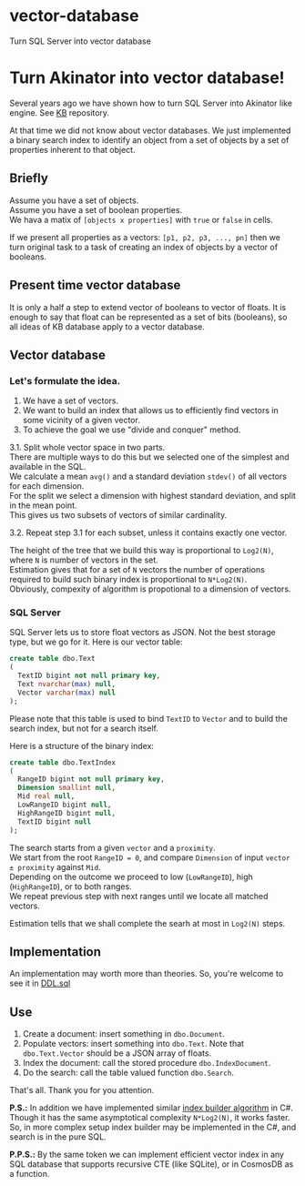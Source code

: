 # vector-database
Turn SQL Server into vector database

# Turn Akinator into vector database!
Several years ago we have shown how to turn SQL Server into Akinator like engine. See [KB](https://github.com/nesterovsky-bros/KB) repository.

At that time we did not know about vector databases.
We just implemented a binary search index to identify an object from a set of objects by a set of properties inherent to that object.

## Briefly
Assume you have a set of objects.  
Assume you have a set of boolean properties.  
We hava a matix of `[objects x properties]` with `true` or `false` in cells.  

If we present all properties as a vectors: `[p1, p2, p3, ..., pn]` then we turn original task to a task of creating an index of objects by a vector of booleans.

## Present time vector database
It is only a half a step to extend vector of booleans to vector of floats. It is enough to say that float can be represented as a set of bits (booleans), so all ideas of KB database apply to a vector database.

## Vector database
  ### Let's formulate the idea.
1. We have a set of vectors.  
2. We want to build an index that allows us to efficiently find vectors in some vicinity of a given vector.  
3. To achieve the goal we use "divide and conquer" method.

3.1. Split whole vector space in two parts.  
  There are multiple ways to do this but we selected one of the simplest and available in the SQL.  
  We calculate a mean `avg()` and a standard deviation `stdev()` of all vectors for each dimension.  
  For the split we select a dimension with highest standard deviation, and split in the mean point.  
  This gives us two subsets of vectors of similar cardinality.  
  
3.2. Repeat step 3.1 for each subset, unless it contains exactly one vector.    

The height of the tree that we build this way is proportional to `Log2(N)`, where `N` is number of vectors in the set.  
Estimation gives that for a set of `N` vectors the number of operations required to build such binary index is proportional to `N*Log2(N)`.  
Obviously, compexity of algorithm is propotional to a dimension of vectors.

  ### SQL Server
SQL Server lets us to store float vectors as JSON. Not the best storage type, but we go for it.
Here is our vector table:

```SQL
create table dbo.Text
(
  TextID bigint not null primary key,
  Text nvarchar(max) null,
  Vector varchar(max) null
);
```

Please note that this table is used to bind `TextID` to `Vector` and to build the search index, but not for a search itself.

Here is a structure of the binary index:

```SQL
create table dbo.TextIndex
(
  RangeID bigint not null primary key,
  Dimension smallint null,
  Mid real null,
  LowRangeID bigint null,
  HighRangeID bigint null,
  TextID bigint null
);
```

The search starts from a given `vector` and a `proximity`.  
We start from the root `RangeID = 0`, and compare `Dimension` of input `vector ± proximity` against `Mid`.  
Depending on the outcome we proceed to low (`LowRangeID`), high (`HighRangeID`), or to both ranges.  
We repeat previous step with next ranges until we locate all matched vectors.

Estimation tells that we shall complete the searh at most in `Log2(N)` steps.

## Implementation
An implementation may worth more than theories.
So, you're welcome to see it in [DDL.sql](./DDL.sql)

## Use
1. Create a document: insert something in `dbo.Document`.
2. Populate vectors: insert something into `dbo.Text`. Note that `dbo.Text.Vector` should be a JSON array of floats.
3. Index the document: call the stored procedure `dbo.IndexDocument`.
4. Do the search: call the table valued function `dbo.Search`.

That's all.
Thank you for you attention.

**P.S.:** In addition we have implemented similar [index builder algorithm](./VectorIndex/IndexBuilder.cs) in C#. Though it has the same asymptotical complexity `N*Log2(N)`, it works faster. So, in more complex setup index builder may be implemented in the C#, and search is in the pure SQL.

**P.P.S.:** By the same token we can implement efficient vector index in any SQL database that supports recursive CTE (like SQLite), or in CosmosDB as a function.
